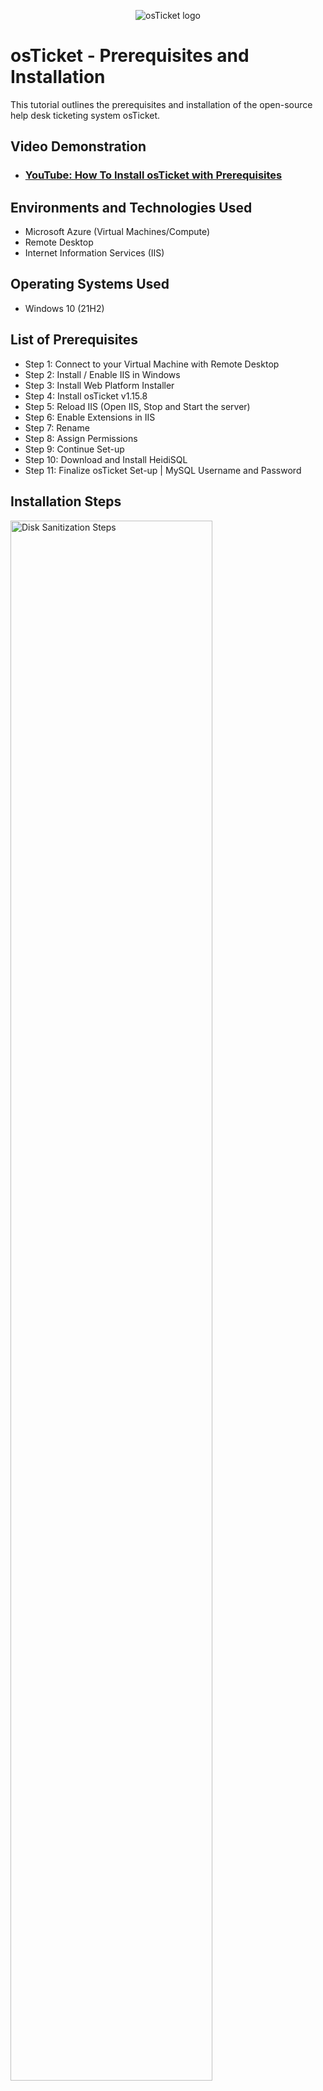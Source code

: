 <p align="center">
<img src="https://i.imgur.com/Clzj7Xs.png" alt="osTicket logo"/>
</p>

<h1>osTicket - Prerequisites and Installation</h1>
This tutorial outlines the prerequisites and installation of the open-source help desk ticketing system osTicket.<br />


<h2>Video Demonstration</h2>

- ### [YouTube: How To Install osTicket with Prerequisites](https://www.youtube.com)

<h2>Environments and Technologies Used</h2>

- Microsoft Azure (Virtual Machines/Compute)
- Remote Desktop
- Internet Information Services (IIS)

<h2>Operating Systems Used </h2>

- Windows 10</b> (21H2)

<h2>List of Prerequisites</h2>

- Step 1: Connect to your Virtual Machine with Remote Desktop
- Step 2: Install / Enable IIS in Windows
- Step 3: Install Web Platform Installer
- Step 4: Install osTicket v1.15.8
- Step 5: Reload IIS (Open IIS, Stop and Start the server)
- Step 6: Enable Extensions in IIS
- Step 7: Rename
- Step 8: Assign Permissions
- Step 9: Continue Set-up
- Step 10: Download and Install HeidiSQL
- Step 11: Finalize osTicket Set-up | MySQL Username and Password


<h2>Installation Steps</h2>

<p>
<img src="https://i.imgur.com/0udDNIH.jpg" height="80%" width="80%" alt="Disk Sanitization Steps"/>
</p>
<p>
Lorem ipsum dolor sit amet, consectetur adipiscing elit, sed do eiusmod tempor incididunt ut labore et dolore magna aliqua. Ut enim ad minim veniam, quis nostrud exercitation ullamco laboris nisi ut aliquip ex ea commodo consequat. Duis aute irure dolor in reprehenderit in voluptate velit esse cillum dolore eu fugiat nulla pariatur.
</p>
<br />

<p>
<img src="https://i.imgur.com/H1fOJTF.png" height="80%" width="80%" alt="Disk Sanitization Steps"/>
</p>
<p>

</p>
<br />

<p>
<img src="https://i.imgur.com/oJWfgfv.jpg" height="80%" width="80%" alt="Disk Sanitization Steps"/>
</p>
After
<p>

</p>
<br />

